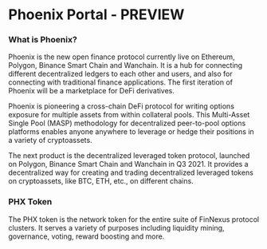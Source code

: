 # Phoenix Portal - PREVIEW

### What is Phoenix?

Phoenix is the new open finance protocol currently live on Ethereum, Polygon, Binance Smart Chain and Wanchain. It is a hub for connecting different decentralized ledgers to each other and users, and also for connecting with traditional finance applications. The first iteration of Phoenix will be a marketplace for DeFi derivatives.

Phoenix is pioneering a cross-chain DeFi protocol for writing options exposure for multiple assets from within collateral pools. This Multi-Asset Single Pool (MASP) methodology for decentralized peer-to-pool options platforms enables anyone anywhere to leverage or hedge their positions in a variety of cryptoassets. 

The next product  is the decentralized leveraged token protocol, launched on Polygon, Binance Smart Chain and Wanchain in Q3 2021. It provides a decentralized way for creating and trading decentralized leveraged tokens on cryptoassets, like BTC, ETH, etc., on different chains.

### PHX Token

The PHX token is the network token for the entire suite of FinNexus protocol clusters. It serves a variety of purposes including liquidity mining, governance, voting, reward boosting and more.



